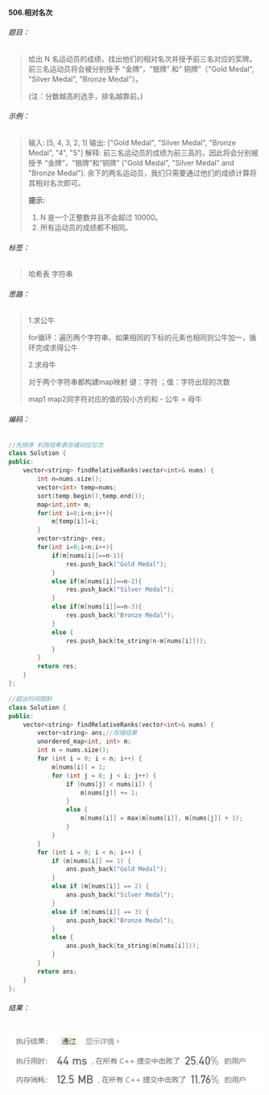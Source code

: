 #### 506.相对名次

###### 题目：

> 给出 N 名运动员的成绩，找出他们的相对名次并授予前三名对应的奖牌。前三名运动员将会被分别授予 “金牌”，“银牌” 和“ 铜牌”（"Gold Medal", "Silver Medal", "Bronze Medal"）。
>
> (注：分数越高的选手，排名越靠前。)
>

###### 示例：

> 输入: [5, 4, 3, 2, 1]
> 输出: ["Gold Medal", "Silver Medal", "Bronze Medal", "4", "5"]
> 解释: 前三名运动员的成绩为前三高的，因此将会分别被授予 “金牌”，“银牌”和“铜牌” ("Gold Medal", "Silver Medal" and "Bronze Medal").
> 余下的两名运动员，我们只需要通过他们的成绩计算将其相对名次即可。
>
> 
>
> **提示:**
>
> 1. N 是一个正整数并且不会超过 10000。
> 2. 所有运动员的成绩都不相同。

###### 标签：

> 哈希表  字符串

###### 思路：

>  1.求公牛
>
>  for循环：遍历两个字符串，如果相同的下标的元素也相同则公牛加一，循环完成求得公牛
>
>  2.求母牛
>
>  对于两个字符串都构建map映射 键：字符 ；值：字符出现的次数 
>
>  map1 map2同字符对应的值的较小方的和 - 公牛 = 母牛

###### 编码：

```c++
//先排序 利用哈希表存储对应位次
class Solution {
public:
    vector<string> findRelativeRanks(vector<int>& nums) {
        int n=nums.size();
        vector<int> temp=nums;
        sort(temp.begin(),temp.end());
        map<int,int> m;
        for(int i=0;i<n;i++){
            m[temp[i]]=i;
        }
        vector<string> res;
        for(int i=0;i<n;i++){
            if(m[nums[i]]==n-1){
                res.push_back("Gold Medal");
            }
            else if(m[nums[i]]==n-2){
                res.push_back("Silver Medal");
            }
            else if(m[nums[i]]==n-3){
                res.push_back("Bronze Medal");
            }
            else {
                res.push_back(to_string(n-m[nums[i]]));
            }
        }
        return res;
    }
};
```

```c++
//超出时间限制
class Solution {
public:
	vector<string> findRelativeRanks(vector<int>& nums) {
		vector<string> ans;//存储结果
		unordered_map<int, int> m;
		int n = nums.size();
		for (int i = 0; i < n; i++) {
			m[nums[i]] = 1;
			for (int j = 0; j < i; j++) {
				if (nums[j] < nums[i]) {
					m[nums[j]] += 1;
				}
				else {
					m[nums[i]] = max(m[nums[i]], m[nums[j]] + 1);
				}
			}
		}
		for (int i = 0; i < n; i++) {
			if (m[nums[i]] == 1) {
				ans.push_back("Gold Medal");
			}
			else if (m[nums[i]] == 2) {
				ans.push_back("Silver Medal");
			}
			else if (m[nums[i]] == 3) {
				ans.push_back("Bronze Medal");
			}
			else {
				ans.push_back(to_string(m[nums[i]]));
			}
		}
		return ans;
	}
};
```



###### 结果：

![运行结果](images/image-20200809182915240.png)